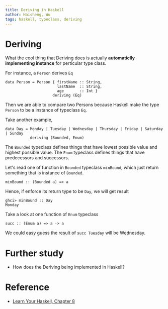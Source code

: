 ```yaml
---
title: Deriving in Haskell
author: Haisheng, Wu
tags: haskell, typeclass, deriving
---
```


# Deriving
What the cool thing that Deriving does is actually **automaticlly implementing instance** for perticular type class.

For instance, a `Person` derives `Eq`

~~~~~
data Person = Person { firstName :: String, 
                       lastName  :: String, 
                       age       :: Int }
                     deriving (Eq)
~~~~~

Then we are able to compare two Persons because Haskell make the type `Person` to be a instance of typeclass `Eq`.

Take another example,

~~~~~
data Day = Monday | Tuesday | Wednesday | Thursday | Friday | Saturday | Sunday
           deriving (Bounded, Enum)
~~~~~

The `Bounded` typeclass defines things that have lowest possible value and highest possible value.
The `Enum` typeclass defines things that have predecessors and successors.

Let's read one of function in `Bounded` typeclass `minBound`, which just return something that is instance of `Bounded`.

~~~~~
minBound :: (Bounded a) => a
~~~~~

Hence, if enforce its return type to be `Day`, we will get result

~~~~~
ghci> minBound :: Day  
Monday 
~~~~~

Take a look at one function of `Enum` typeclass

~~~~~
succ :: (Enum a) => a -> a
~~~~~

We could easy guess the result of `succ Tuesday` will be Wednesday.

# Further study
- How does the Deriving being implemented in Haskell?

# Reference
- [Learn Your Haskell, Chapter 8](http://learnyouahaskell.com/making-our-own-types-and-typeclasses)
